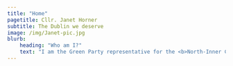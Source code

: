 ```yaml
---
title: "Home"
pagetitle: Cllr. Janet Horner
subtitle: The Dublin we deserve
image: /img/Janet-pic.jpg
blurb:
    heading: "Who am I?"
    text: "I am the Green Party representative for the <b>North-Inner City<b> on Dublin City Council, a community which has been my home for over a decade years. I have lived in Ireland, England, Uganda and India working in politics, human rights and community development projects. I’m a trade union activist and currently hold a position on the SIPTU Equality Committee. I am a feminist and advocate for gender equality. I worked closely with others as part of the Dublin Central Together for Yes campaign to repeal the eighth amendment in 2018. I am a daily cyclist in Dublin I am passionate about improving walking and cycling conditions in our city to ensure that everyone, of all ages, genders and abilities, can safely use and enjoy our shared public streets. I hold a degree in Anthropology and Development Studies and a Masters in Politics and Public Policy."
---
```


